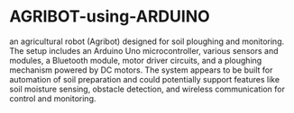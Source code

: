 # AGRIBOT-using-ARDUINO
an agricultural robot (Agribot) designed for soil ploughing and monitoring. The setup includes an Arduino Uno microcontroller, various sensors and modules, a Bluetooth module, motor driver circuits, and a ploughing mechanism powered by DC motors. The system appears to be built for automation of soil preparation and could potentially support features like soil moisture sensing, obstacle detection, and wireless communication for control and monitoring.
